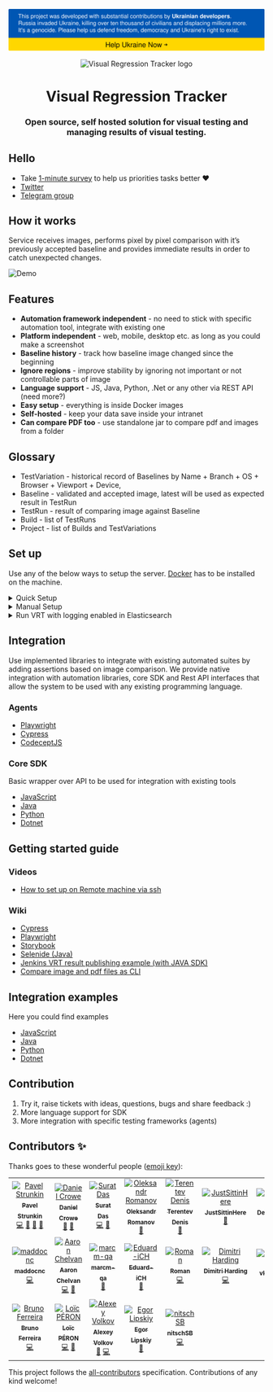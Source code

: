 [![Stand With Ukraine](https://raw.githubusercontent.com/vshymanskyy/StandWithUkraine/main/banner-direct.svg)](https://stand-with-ukraine.pp.ua)

<p align="center">
  <img src="./public/logo.png"/ width='200px' alt="Visual Regression Tracker logo">
</p>

<h1 align="center"> Visual Regression Tracker </h1>
<h3 align="center"> Open source, self hosted solution for visual testing and managing results of visual testing. </h3>

## Hello 
* Take [1-minute survey](https://forms.gle/DidGSodojQ4Qn4is6) to help us priorities tasks better ❤️
* [Twitter](https://twitter.com/VisualReTracker)
* [Telegram group](https://t.me/visual_tracker)

## How it works
Service receives images, performs pixel by pixel comparison with it’s previously accepted baseline and provides immediate results in order to catch unexpected changes. 

![Demo](https://github.com/Visual-Regression-Tracker/Visual-Regression-Tracker/blob/master/public/demo.gif)

## Features
* **Automation framework independent** - no need to stick with specific automation tool, integrate with existing one
* **Platform independent** - web, mobile, desktop etc. as long as you could make a screenshot
* **Baseline history** - track how baseline image changed since the beginning
* **Ignore regions** - improve stability by ignoring not important or not controllable parts of image
* **Language support** - JS, Java, Python, .Net or any other via REST API (need more?)
* **Easy setup** - everything is inside Docker images
* **Self-hosted** - keep your data save inside your intranet
* **Can compare PDF too** - use standalone jar to compare pdf and images from a folder

## Glossary
* TestVariation - historical record of Baselines by Name + Branch + OS + Browser + Viewport + Device, 
* Baseline - validated and accepted image, latest will be used as expected result in TestRun
* TestRun - result of comparing image against Baseline
* Build - list of TestRuns
* Project - list of Builds and TestVariations

## Set up

Use any of the below ways to setup the server. [Docker](https://docs.docker.com/get-docker/) has to be installed on the machine.

<details>
<summary>Quick Setup</summary>

### Linux, macOS, WSL

1. Download the installation script

```
curl https://raw.githubusercontent.com/Visual-Regression-Tracker/Visual-Regression-Tracker/master/vrt-install.sh -o vrt-install.sh
chmod a+x vrt-install.sh
```

2. Run the installation script

`./vrt-install.sh`

#### Command line arguments

```
Installs the Visual Regression Tracker

Usage: ./vrt-install.sh

Arguments:
    -h | --help
    -a | --frontend-url <url>   Set the Front-end url. Default: http://localhost:8080
    -r | --backend-url <url>    Set the API url. Default: http://localhost:4200
    --jwt-secret <secret>       Set the JWT secret. Default: randomly generated
```
</details>

<details>
<summary>Manual Setup</summary>

1. Copy [docker-compose.yml](https://github.com/Visual-Regression-Tracker/Visual-Regression-Tracker/blob/master/docker-compose.yml)  

`$ curl https://raw.githubusercontent.com/Visual-Regression-Tracker/Visual-Regression-Tracker/master/docker-compose.yml -o docker-compose.yml`

2. Copy [.env](https://github.com/Visual-Regression-Tracker/Visual-Regression-Tracker/blob/master/.env) 

`$ curl https://raw.githubusercontent.com/Visual-Regression-Tracker/Visual-Regression-Tracker/master/.env -o .env`

3. In .env file, ensure that the REACT_APP_API_URL has the right address. If it will be accessed from other machines, change localhost with IP or other resolvable name. Ensure the ports being used are free to use.

4. Start service

`$ docker-compose up`


Wait until you see your creds printed.

New users and projects could be created via frontend app by default on http://localhost:8080

![Success setup](https://github.com/Visual-Regression-Tracker/Visual-Regression-Tracker/blob/master/public/docker_setup_creds.png)
</details>

<details>
<summary>Run VRT with logging enabled in Elasticsearch</summary>

This is for the users who want to monitor VRT logs via Kibana. It is expected to have basic knowledge of Elastic stack (especially Kibana) for the admin so that the logs can be managed and dashboards created in Kibana. 
Since logging will be retained by Elasticsearch, it will consume a little more memory and CPU. If you see error in the console, please consult Elasticsearch documentation.

_**It is recommended to run the program as root user which will ensure permission and ownership related issues will not have to be dealt with.**_

1. Clone or download this repository.  
2. Move to the downloaded/cloned repository. In .env file, ensure that the REACT_APP_API_URL has the right address. If it will be accessed from other machines, change localhost with IP or other resolvable name. Ensure the ports being used are free to use.
3. Follow either of below sub steps.  
   - If your organization does not have Elasticsearch server running or if you want to start Elastic stack on your own, start service by giving below command.
  
     `$ docker-compose -f docker-compose.yml -f docker-compose.elastic.logging.yml up`
   - If you want to re-use the already running Elasticsearch server in your organization, go to `filebeat/config/filebeat.yml` and edit hosts to point to the Elasticsearch server. Also, point ELASTIC_URL to this server in .env file. Start service by giving below command.

     `$ docker-compose -f docker-compose.yml -f docker-compose.logging.yml up`

4. If you are not using root user, in some OS, you may see an error `Exiting: error loading config file: config file ("filebeat.yml") must be owned by the user identifier (uid=0) or root`. In that case, press Ctrl+C, and follow [Elasticsearch instructions](https://www.elastic.co/guide/en/beats/libbeat/current/config-file-permissions.html). Once done, start the service again.
</details>

## Integration
Use implemented libraries to integrate with existing automated suites by adding assertions based on image comparison.
We provide native integration with automation libraries, core SDK and Rest API interfaces that allow the system to be used with any existing programming language.

### Agents
* [Playwright](https://www.npmjs.com/package/@visual-regression-tracker/agent-playwright)
* [Cypress](https://www.npmjs.com/package/@visual-regression-tracker/agent-cypress)
* [CodeceptJS](https://github.com/Visual-Regression-Tracker/agent-codeceptjs)

### Core SDK
Basic wrapper over API to be used for integration with existing tools
* [JavaScript](https://www.npmjs.com/package/@visual-regression-tracker/sdk-js)
* [Java](https://github.com/Visual-Regression-Tracker/sdk-java)
* [Python](https://github.com/Visual-Regression-Tracker/sdk-python)
* [Dotnet](https://github.com/Visual-Regression-Tracker/sdk-dotnet)

## Getting started guide

### Videos

* [How to set up on Remote machine via ssh](https://www.youtube.com/watch?v=cPsHeKnqL2M&feature=emb_logo)

### Wiki

* [Cypress](https://github.com/Visual-Regression-Tracker/Visual-Regression-Tracker/wiki/Getting-started-with-Cypress)
* [Playwright](https://github.com/Visual-Regression-Tracker/Visual-Regression-Tracker/wiki/Getting-started-with-Playwright)
* [Storybook](https://github.com/Visual-Regression-Tracker/Visual-Regression-Tracker/wiki/Storybook)
* [Selenide (Java)](https://github.com/Visual-Regression-Tracker/Visual-Regression-Tracker/wiki/Getting-started-with-Selenide)
* [Jenkins VRT result publishing example (with JAVA SDK)](https://github.com/Visual-Regression-Tracker/Visual-Regression-Tracker/wiki/How-to-publish-VRT-result-in-jenkins)
* [Compare image and pdf files as CLI](https://github.com/Visual-Regression-Tracker/examples-java/tree/master/standalone-from-folder-maven)

## Integration examples
Here you could find examples 
* [JavaScript](https://github.com/Visual-Regression-Tracker/vrt-examples-js)
* [Java](https://github.com/Visual-Regression-Tracker/examples-java)
* [Python](https://github.com/Visual-Regression-Tracker/examples-python)
* [Dotnet](https://github.com/Visual-Regression-Tracker/examples-dotnet)

## Contribution
1. Try it, raise tickets with ideas, questions, bugs and share feedback :)
1. More language support for SDK
1. More integration with specific testing frameworks (agents)

## Contributors ✨

Thanks goes to these wonderful people ([emoji key](https://allcontributors.org/docs/en/emoji-key)):

<!-- ALL-CONTRIBUTORS-LIST:START - Do not remove or modify this section -->
<!-- prettier-ignore-start -->
<!-- markdownlint-disable -->
<table>
  <tbody>
    <tr>
      <td align="center"><a href="https://www.linkedin.com/in/pavel-strunkin-310b776a/"><img src="https://avatars.githubusercontent.com/u/5182956?v=4?s=100" width="100px;" alt="Pavel Strunkin"/><br /><sub><b>Pavel Strunkin</b></sub></a><br /><a href="https://github.com/Visual-Regression-Tracker/Visual-Regression-Tracker/commits?author=pashidlos" title="Code">💻</a> <a href="#business-pashidlos" title="Business development">💼</a> <a href="#ideas-pashidlos" title="Ideas, Planning, & Feedback">🤔</a> <a href="#plugin-pashidlos" title="Plugin/utility libraries">🔌</a></td>
      <td align="center"><a href="https://github.com/dcrowe"><img src="https://avatars.githubusercontent.com/u/457807?v=4?s=100" width="100px;" alt="Daniel Crowe"/><br /><sub><b>Daniel Crowe</b></sub></a><br /><a href="#plugin-dcrowe" title="Plugin/utility libraries">🔌</a> <a href="https://github.com/Visual-Regression-Tracker/Visual-Regression-Tracker/pulls?q=is%3Apr+reviewed-by%3Adcrowe" title="Reviewed Pull Requests">👀</a></td>
      <td align="center"><a href="https://github.com/suratdas"><img src="https://avatars.githubusercontent.com/u/9042580?v=4?s=100" width="100px;" alt="Surat Das"/><br /><sub><b>Surat Das</b></sub></a><br /><a href="https://github.com/Visual-Regression-Tracker/Visual-Regression-Tracker/commits?author=suratdas" title="Code">💻</a> <a href="#plugin-suratdas" title="Plugin/utility libraries">🔌</a></td>
      <td align="center"><a href="https://alexromanov.github.io/"><img src="https://avatars.githubusercontent.com/u/4831349?v=4?s=100" width="100px;" alt="Oleksandr Romanov"/><br /><sub><b>Oleksandr Romanov</b></sub></a><br /><a href="#plugin-alexromanov" title="Plugin/utility libraries">🔌</a></td>
      <td align="center"><a href="https://github.com/TerentyevDenis"><img src="https://avatars.githubusercontent.com/u/52595906?v=4?s=100" width="100px;" alt="Terentev Denis"/><br /><sub><b>Terentev Denis</b></sub></a><br /><a href="#plugin-TerentyevDenis" title="Plugin/utility libraries">🔌</a></td>
      <td align="center"><a href="https://github.com/JustSittinHere"><img src="https://avatars.githubusercontent.com/u/394531?v=4?s=100" width="100px;" alt="JustSittinHere"/><br /><sub><b>JustSittinHere</b></sub></a><br /><a href="#plugin-JustSittinHere" title="Plugin/utility libraries">🔌</a></td>
      <td align="center"><a href="https://github.com/dekaravanhoc"><img src="https://avatars.githubusercontent.com/u/50260825?v=4?s=100" width="100px;" alt="Dekara VanHoc"/><br /><sub><b>Dekara VanHoc</b></sub></a><br /><a href="#plugin-dekaravanhoc" title="Plugin/utility libraries">🔌</a></td>
    </tr>
    <tr>
      <td align="center"><a href="http://frabbit.ru"><img src="https://avatars.githubusercontent.com/u/9402252?v=4?s=100" width="100px;" alt="maddocnc"/><br /><sub><b>maddocnc</b></sub></a><br /><a href="https://github.com/Visual-Regression-Tracker/Visual-Regression-Tracker/commits?author=maddocnc" title="Code">💻</a></td>
      <td align="center"><a href="https://github.com/AaronChelvan"><img src="https://avatars.githubusercontent.com/u/16505870?v=4?s=100" width="100px;" alt="Aaron Chelvan"/><br /><sub><b>Aaron Chelvan</b></sub></a><br /><a href="https://github.com/Visual-Regression-Tracker/Visual-Regression-Tracker/commits?author=AaronChelvan" title="Code">💻</a> <a href="https://github.com/Visual-Regression-Tracker/Visual-Regression-Tracker/commits?author=AaronChelvan" title="Documentation">📖</a></td>
      <td align="center"><a href="https://github.com/marcm-qa"><img src="https://avatars.githubusercontent.com/u/80327313?v=4?s=100" width="100px;" alt="marcm-qa"/><br /><sub><b>marcm-qa</b></sub></a><br /><a href="#plugin-marcm-qa" title="Plugin/utility libraries">🔌</a></td>
      <td align="center"><a href="https://github.com/Eduard-iCH"><img src="https://avatars.githubusercontent.com/u/33355363?v=4?s=100" width="100px;" alt="Eduard-iCH"/><br /><sub><b>Eduard-iCH</b></sub></a><br /><a href="#plugin-Eduard-iCH" title="Plugin/utility libraries">🔌</a></td>
      <td align="center"><a href="http://dev.flauschig.ch"><img src="https://avatars.githubusercontent.com/u/393641?v=4?s=100" width="100px;" alt="Roman"/><br /><sub><b>Roman</b></sub></a><br /><a href="https://github.com/Visual-Regression-Tracker/Visual-Regression-Tracker/commits?author=Roemer" title="Code">💻</a></td>
      <td align="center"><a href="http://dimitriharding.com"><img src="https://avatars.githubusercontent.com/u/12203794?v=4?s=100" width="100px;" alt="Dimitri Harding"/><br /><sub><b>Dimitri Harding</b></sub></a><br /><a href="https://github.com/Visual-Regression-Tracker/Visual-Regression-Tracker/commits?author=dimitriharding" title="Code">💻</a></td>
      <td align="center"><a href="https://github.com/vkostromin94"><img src="https://avatars.githubusercontent.com/u/80275969?v=4?s=100" width="100px;" alt="vkostromin94"/><br /><sub><b>vkostromin94</b></sub></a><br /><a href="#plugin-vkostromin94" title="Plugin/utility libraries">🔌</a></td>
    </tr>
    <tr>
      <td align="center"><a href="https://github.com/bmbferreira"><img src="https://avatars.githubusercontent.com/u/626180?v=4?s=100" width="100px;" alt="Bruno Ferreira"/><br /><sub><b>Bruno Ferreira</b></sub></a><br /><a href="https://github.com/Visual-Regression-Tracker/Visual-Regression-Tracker/commits?author=bmbferreira" title="Code">💻</a></td>
      <td align="center"><a href="https://github.com/nicerloop"><img src="https://avatars.githubusercontent.com/u/44115467?v=4?s=100" width="100px;" alt="Loïc PÉRON"/><br /><sub><b>Loïc PÉRON</b></sub></a><br /><a href="https://github.com/Visual-Regression-Tracker/Visual-Regression-Tracker/commits?author=nicerloop" title="Code">💻</a> <a href="#plugin-nicerloop" title="Plugin/utility libraries">🔌</a></td>
      <td align="center"><a href="http://htts://vk.com/wsbaser"><img src="https://avatars.githubusercontent.com/u/7660756?v=4?s=100" width="100px;" alt="Alexey Volkov"/><br /><sub><b>Alexey Volkov</b></sub></a><br /><a href="#plugin-wsbaser" title="Plugin/utility libraries">🔌</a> <a href="https://github.com/Visual-Regression-Tracker/Visual-Regression-Tracker/commits?author=wsbaser" title="Code">💻</a></td>
      <td align="center"><a href="http://legori.ru"><img src="https://avatars.githubusercontent.com/u/2931416?v=4?s=100" width="100px;" alt="Egor Lipskiy"/><br /><sub><b>Egor Lipskiy</b></sub></a><br /><a href="#plugin-elipskiy" title="Plugin/utility libraries">🔌</a></td>
      <td align="center"><a href="https://github.com/nitschSB"><img src="https://avatars.githubusercontent.com/u/39341455?v=4?s=100" width="100px;" alt="nitschSB"/><br /><sub><b>nitschSB</b></sub></a><br /><a href="https://github.com/Visual-Regression-Tracker/Visual-Regression-Tracker/commits?author=nitschSB" title="Code">💻</a></td>
    </tr>
  </tbody>
</table>

<!-- markdownlint-restore -->
<!-- prettier-ignore-end -->

<!-- ALL-CONTRIBUTORS-LIST:END -->
This project follows the [all-contributors](https://github.com/all-contributors/all-contributors) specification. Contributions of any kind welcome!
